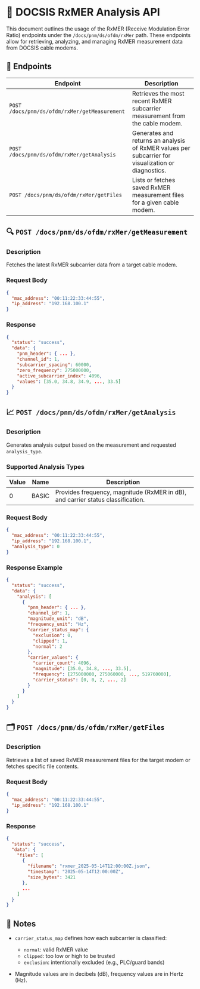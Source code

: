 # 📡 DOCSIS RxMER Analysis API

This document outlines the usage of the RxMER (Receive Modulation Error Ratio) endpoints under the `/docs/pnm/ds/ofdm/rxMer` path. These endpoints allow for retrieving, analyzing, and managing RxMER measurement data from DOCSIS cable modems.

## 🔧 Endpoints

| Endpoint                                      | Description                                                                                        |
| --------------------------------------------- | -------------------------------------------------------------------------------------------------- |
| `POST /docs/pnm/ds/ofdm/rxMer/getMeasurement` | Retrieves the most recent RxMER subcarrier measurement from the cable modem.                       |
| `POST /docs/pnm/ds/ofdm/rxMer/getAnalysis`    | Generates and returns an analysis of RxMER values per subcarrier for visualization or diagnostics. |
| `POST /docs/pnm/ds/ofdm/rxMer/getFiles`       | Lists or fetches saved RxMER measurement files for a given cable modem.                            |

## 🔍 `POST /docs/pnm/ds/ofdm/rxMer/getMeasurement`

### Description

Fetches the latest RxMER subcarrier data from a target cable modem.

### Request Body

```json
{
  "mac_address": "00:11:22:33:44:55",
  "ip_address": "192.168.100.1"
}
```

### Response

```json
{
  "status": "success",
  "data": {
    "pnm_header": { ... },
    "channel_id": 1,
    "subcarrier_spacing": 60000,
    "zero_frequency": 275000000,
    "active_subcarrier_index": 4096,
    "values": [35.0, 34.8, 34.9, ..., 33.5]
  }
}
```

## 📈 `POST /docs/pnm/ds/ofdm/rxMer/getAnalysis`

### Description

Generates analysis output based on the measurement and requested `analysis_type`.

### Supported Analysis Types

| Value | Name  | Description                                                                     |
| ----- | ----- | ------------------------------------------------------------------------------- |
| 0     | BASIC | Provides frequency, magnitude (RxMER in dB), and carrier status classification. |

### Request Body

```json
{
  "mac_address": "00:11:22:33:44:55",
  "ip_address": "192.168.100.1",
  "analysis_type": 0
}
```

### Response Example

```json
{
  "status": "success",
  "data": {
    "analysis": [
      {
        "pnm_header": { ... },
        "channel_id": 1,
        "magnitude_unit": "dB",
        "frequency_unit": "Hz",
        "carrier_status_map": {
          "exclusion": 0,
          "clipped": 1,
          "normal": 2
        },
        "carrier_values": {
          "carrier_count": 4096,
          "magnitude": [35.0, 34.8, ..., 33.5],
          "frequency": [275000000, 275060000, ..., 519760000],
          "carrier_status": [0, 0, 2, ..., 2]
        }
      }
    ]
  }
}
```

## 🗂️ `POST /docs/pnm/ds/ofdm/rxMer/getFiles`

### Description

Retrieves a list of saved RxMER measurement files for the target modem or fetches specific file contents.

### Request Body

```json
{
  "mac_address": "00:11:22:33:44:55",
  "ip_address": "192.168.100.1"
}
```

### Response

```json
{
  "status": "success",
  "data": {
    "files": [
      {
        "filename": "rxmer_2025-05-14T12:00:00Z.json",
        "timestamp": "2025-05-14T12:00:00Z",
        "size_bytes": 3421
      },
      ...
    ]
  }
}
```

## 📘 Notes

* `carrier_status_map` defines how each subcarrier is classified:

  * `normal`: valid RxMER value
  * `clipped`: too low or high to be trusted
  * `exclusion`: intentionally excluded (e.g., PLC/guard bands)
* Magnitude values are in decibels (dB), frequency values are in Hertz (Hz).
